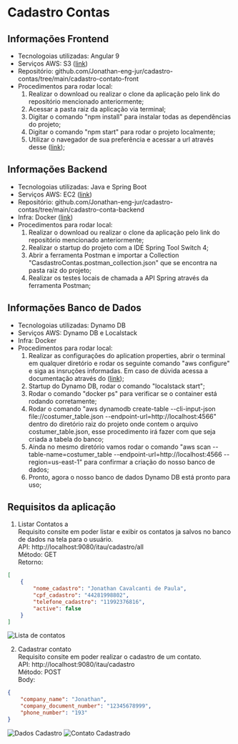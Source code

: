 # Cadastro Contas

## Informações Frontend
- Tecnologoias utilizadas: Angular 9
- Serviços AWS: S3 ([link](http://cadastro-contato.s3-website-sa-east-1.amazonaws.com/cadastro))
- Repositório: github.com/Jonathan-eng-jur/cadastro-contas/tree/main/cadastro-contato-front
- Procedimentos para rodar local:
  1. Realizar o download ou realizar o clone da aplicação pelo link do repositório mencionado anteriormente;
  2. Acessar a pasta raiz da aplicação via terminal;
  3. Digitar o comando "npm install" para instalar todas as dependências do projeto;
  4. Digitar o comando "npm start" para rodar o projeto localmente;
  5. Utilizar o navegador de sua preferência e acessar a url através desse ([link](http://localhost:4200));
  
## Informações Backend
- Tecnologoias utilizadas: Java e Spring Boot
- Serviços AWS: EC2 ([link](ec2-35-175-235-136.compute-1.amazonaws.com))
- Repositório: github.com/Jonathan-eng-jur/cadastro-contas/tree/main/cadastro-conta-backend
- Infra: Docker ([link](https://hub.docker.com/r/advogatoblackshark17/cadastro))
- Procedimentos para rodar local:
  1. Realizar o download ou realizar o clone da aplicação pelo link do repositório mencionado anteriormente;
  2. Realizar o startup do projeto com a IDE Spring Tool Switch 4;
  3. Abrir a ferramenta Postman e importar a Collection "CasdastroContas.postman_collection.json" que se encontra na pasta raiz do projeto;
  4. Realizar os testes locais de chamada a API Spring através da ferramenta Postman;

## Informações Banco de Dados
- Tecnologoias utilizadas: Dynamo DB
- Serviços AWS: Dynamo DB e Localstack
- Infra: Docker
- Procedimentos para rodar local:
  1. Realizar as configurações do aplication properties, abrir o terminal em qualquer diretório e rodar os seguinte comando "aws configure" e siga as insruções informadas. Em caso de dúvida acessa a documentação através do ([link](https://docs.aws.amazon.com/cli/latest/userguide/cli-configure-quickstart.html));
  2. Startup do Dynamo DB, rodar o comando "localstack start";
  3. Rodar o comando "docker ps" para verificar se o container está rodando corretamente;
  4. Rodar o comando "aws dynamodb create-table --cli-input-json file://costumer_table.json --endpoint-url=http://localhost:4566" dentro do diretório raiz do projeto onde contem o arquivo costumer_table.json, esse procedimento irá fazer com que seja criada a tabela do banco;
  5. Ainda no mesmo diretório vamos rodar o comando "aws scan --table-name=costumer_table --endpoint-url=http://localhost:4566 --region=us-east-1" para confirmar a criação do nosso banco de dados;
  6. Pronto, agora o nosso banco de dados Dynamo DB está pronto para uso;
 
 
## Requisitos da aplicação
1. Listar Contatos
a <br />Requisito consite em poder listar e exibir os contatos ja salvos no banco de dados na tela para o usuário.
<br />API: http://localhost:9080/itau/cadastro/all
<br />Método: GET
<br />Retorno: 
``` json
[
    {
        "nome_cadastro": "Jonathan Cavalcanti de Paula",
        "cpf_cadastro": "44281998802",
        "telefone_cadastro": "11992376816",
        "active": false
    }
]
```
![Lista de contatos](https://imagens-cadastro-contato.s3-sa-east-1.amazonaws.com/1-Listagem+de+contatos.jpeg)

2. Cadastrar contato
<br />Requisito consite em poder realizar o cadastro de um contato.
<br />API: http://localhost:9080/itau/cadastro
<br />Método: POST
<br />Body: 
``` json
{
    "company_name": "Jonathan",
    "company_document_number": "12345678999",
    "phone_number": "193"
}
```
![Dados Cadastro](https://imagens-cadastro-contato.s3-sa-east-1.amazonaws.com/2-Dados+Cadastro.jpeg)
![Contato Cadastrado](https://imagens-cadastro-contato.s3-sa-east-1.amazonaws.com/3-Cadastro+Sucesso.jpeg)

  
  
  
  
  
  
  
